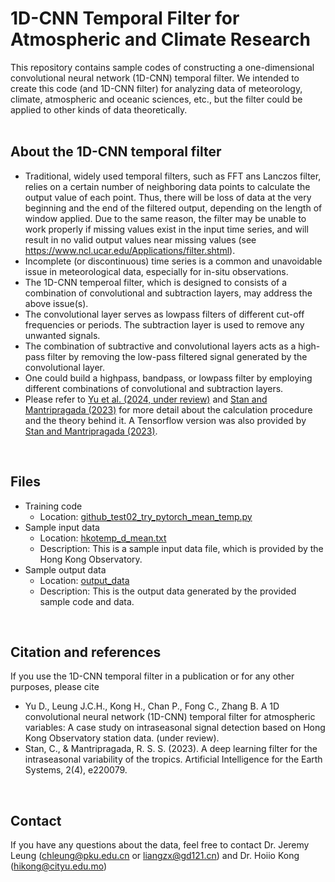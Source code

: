 <!-- # 1D-CNN Temporal Filter for Atmospheric and Climate Research -->
1D-CNN Temporal Filter for Atmospheric and Climate Research
=====
<!-- [![DOI](https://zenodo.org/badge/698311843.svg)](https://zenodo.org/badge/latestdoi/698311843)<br /> -->
This repository contains sample codes of constructing a one-dimensional convolutional neural network (1D-CNN) temporal filter. We intended to create this code (and 1D-CNN filter) for analyzing data of meteorology, climate, atmospheric and oceanic sciences, etc., but the filter could be applied to other kinds of data theoretically.
<br /> <br />

**About the 1D-CNN temporal filter**
-----
- Traditional, widely used temporal filters, such as FFT ans Lanczos filter, relies on a certain number of neighboring data points to calculate the output value of each point. Thus, there will be loss of data at the very beginning and the end of the filtered output, depending on the length of window applied. Due to the same reason, the filter may be unable to work properly if missing values exist in the input time series, and will result in no valid output values near missing values (see https://www.ncl.ucar.edu/Applications/filter.shtml).
- Incomplete (or discontinuous) time series is a common and unavoidable issue in meteorological data, especially for in-situ observations.
- The 1D-CNN temperoal filter, which is designed to consists of a combination of convolutional and subtraction layers, may address the above issue(s).
- The convolutional layer serves as lowpass filters of different cut-off frequencies or periods. The subtraction layer is used to remove any unwanted signals.
- The combination of subtractive and convolutional layers acts as a high-pass filter by removing the low-pass filtered signal generated by the convolutional layer.
- One could build a highpass, bandpass, or lowpass filter by employing different combinations of convolutional and subtraction layers.
- Please refer to [Yu et al. (2024, under review)](https://) and [Stan and Mantripragada (2023)](https://journals.ametsoc.org/view/journals/aies/2/4/AIES-D-22-0079.1.xml) for more detail about the calculation procedure and the theory behind it. A Tensorflow version was also provided by [Stan and Mantripragada (2023)]([https://journals.ametsoc.org/view/journals/aies/2/4/AIES-D-22-0079.1.xml](https://github.com/cristianastan2/AIES-Deep-Learning-Filter)).
 <br /> 
 
**Files**
-----
- Training code
  - Location: [github_test02_try_pytorch_mean_temp.py](https://github.com/jeremychleung/1DCNN_Filter/blob/main/github_test02_try_pytorch_mean_temp.py)
- Sample input data
  - Location: [hkotemp_d_mean.txt](https://github.com/jeremychleung/1DCNN_Filter/blob/main/data/mean_temp_daily/hkotemp_d_mean.txt)
  - Description: This is a sample input data file, which is provided by the Hong Kong Observatory.
- Sample output data
  - Location: [output_data](https://github.com/jeremychleung/1DCNN_Filter/tree/main/output_data)
  - Description: This is the output data generated by the provided sample code and data. 
<br />

**Citation and references**
-----
If you use the 1D-CNN temporal filter in a publication or for any other purposes, please cite 
- Yu D., Leung J.C.H., Kong H., Chan P., Fong C., Zhang B. A 1D convolutional neural network (1D-CNN) temporal filter for atmospheric variables: A case study on intraseasonal signal detection based on Hong Kong Observatory station data. (under review). <!-- https://doi.org/10.1007/s00382-022-06142-2 -->
- Stan, C., & Mantripragada, R. S. S. (2023). A deep learning filter for the intraseasonal variability of the tropics. Artificial Intelligence for the Earth Systems, 2(4), e220079. 
<!-- - Zenodo archive: https://doi.org/10.5281/zenodo.8410597 -->
<br /> 

<!-- **References** 
-----
- Ye G., Leung J.C.H., Dong W., Xu J., Li W., Qian W., Zhang B. A Reanalysis-Based Global Tropical Cyclone Tracks Dataset for the Twentieth Century. Scientific Data (under review). <!-- https://doi.org/10.1007/s00382-022-06142-2 -->
<!-- - Leung, J.CH., Qian, W. Monitoring the Madden–Julian oscillation with geopotential height. Clim Dyn 49, 1981–2006 (2017). https://doi.org/10.1007/s00382-016-3431-x -->
<!-- - Wheeler, M.C., Hendon, H.H. An All-Season Real-Time Multivariate MJO Index: Development of an Index for Monitoring and Prediction. Mon Weather Rev 132:1917–1932 (2004). https://journals.ametsoc.org/view/journals/mwre/132/8/1520-0493_2004_132_1917_aarmmi_2.0.co_2.xml -->
<!-- <br /> -->


**Contact**
-----
If you have any questions about the data, feel free to contact Dr. Jeremy Leung (chleung@pku.edu.cn or liangzx@gd121.cn) and Dr. Hoiio Kong (hikong@cityu.edu.mo)
<br /> 
